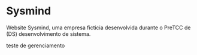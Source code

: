# Sysmind
 Website Sysmind, uma empresa ficticia desenvolvida durante o PreTCC de (DS) desenvolvimento de sistema.

 teste de gerenciamento
